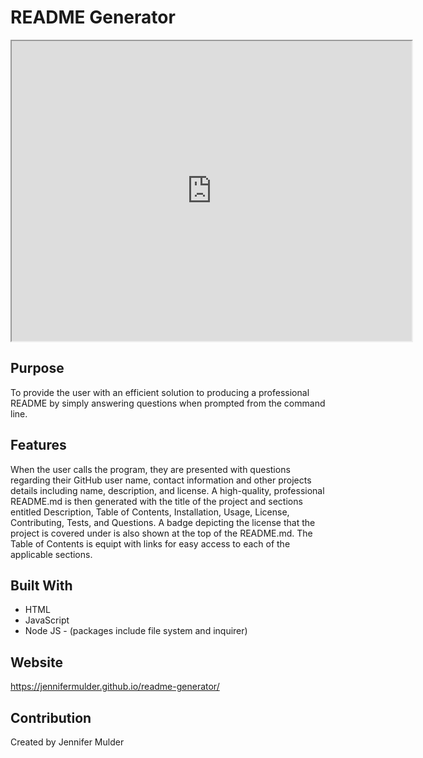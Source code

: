 # **README Generator**

<iframe src="https://drive.google.com/file/d/1yjV-ds8We-1xDf9jeIC43Jt16lWsn0hU/preview" width="640" height="480"></iframe>


## **Purpose**
To provide the user with an efficient solution to producing a professional README by simply answering questions when prompted from the command line.

## **Features** 
When the user calls the program, they are presented with questions regarding their GitHub user name, contact information and other projects details including name, description, and license. A high-quality, professional README.md is then generated with the title of the project and sections entitled Description, Table of Contents, Installation, Usage, License, Contributing, Tests, and Questions. A badge depicting the license that the project is covered under is also shown at the top of the README.md. The Table of Contents is equipt with links for easy access to each of the applicable sections.

## Built With
* HTML
* JavaScript
* Node JS - (packages include file system and inquirer)

## Website
https://jennifermulder.github.io/readme-generator/

## Contribution
Created by Jennifer Mulder
